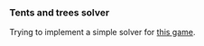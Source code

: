 ### Tents and trees solver

Trying to implement a simple solver for [this game](https://play.google.com/store/apps/details?id=com.frozax.tentsandtrees&hl=en_US). 
